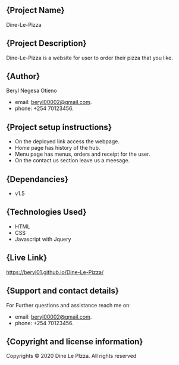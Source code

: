 ## {Project Name}
Dine-Le-Pizza
## {Project Description}
Dine-Le-Pizza is a website for user to order their pizza that you like.
## {Author}
Beryl Negesa Otieno
* email: beryl00002@gmail.com.
* phone: +254 70123456.
## {Project setup instructions}
* On the deployed link access the webpage.
* Home page has history of the hub.
* Menu page has menus, orders and receipt for the user.
* On the contact us section leave us a meesage.
## {Dependancies}
* v1.5
## {Technologies Used}
* HTML
* CSS
* Javascript with Jquery
## {Live Link}
https://beryl01.github.io/Dine-Le-Pizza/
## {Support and contact details}
For Further questions and assistance reach me on:
* email: beryl00002@gmail.com.
* phone: +254 70123456.
## {Copyright and license information}
Copyrights © 2020 Dine Le PIzza. All rights reserved

